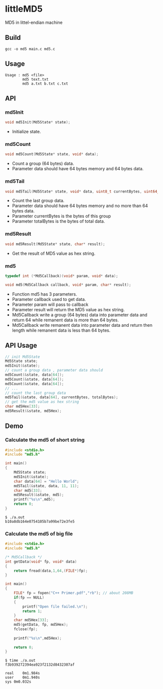 # littleMD5
MD5 in littel-endian machine

## Build
```shell
gcc -o md5 main.c md5.c
```

## Usage
```
Usage : md5 <file>
        md5 text.txt
        md5 a.txt b.txt c.txt
```

## API

### md5Init
```C
void md5Init(Md5State* state);
```
* Initialize state.


### md5Count
```C
void md5Count(Md5State* state, void* data);
```
* Count a group (64 bytes) data.
* Parameter data should have 64 bytes memory and 64 bytes data.

### md5Tail
```C
void md5Tail(Md5State* state, void* data, uint8_t currentBytes, uint64_t totalBytes);
```
* Count the last group data.
* Parameter data should have 64 bytes memory and no more than 64 bytes data.
* Parameter currentBytes is the bytes of this group
* Parameter totalBytes is the bytes of total data.

### md5Result
```C
void md5Result(Md5State* state, char* result);
```
* Get the result of MD5 value as hex string.

### md5
```C
typedef int (*Md5Callback)(void* param, void* data);

void md5(Md5Callback callback, void* param, char* result);
```
* Function md5 has 3 parameters.
* Parameter callback used to get data.
* Parameter param will pass to callback 
* Parameter result will return the MD5 value as hex string.
* Md5Callback write a group (64 bytes) data into parameter data and return 64 while remanent data is more than 64 bytes.
* Md5Callback write remanent data into parameter data and return then length while remanent data is less than 64 bytes.

## API Usage
```C
// init Md5State
Md5State state;
md5Init(&state);
// count a group data , parameter data should
md5Count(&state, data[64]);
md5Count(&state, data[64]);
md5Count(&state, data[64]);
// ...
// count the last group data
md5Tail(&state, data[64], currentBytes, totalBytes);
// get the md5 value as hex string
char md5Hex[33];
md5Result(&state, md5Hex);
```

## Demo

### Calculate the md5 of short string
```C
#include <stdio.h>
#include "md5.h"

int main()
{
	Md5State state;
	md5Init(&state);
	char data[64] = "Hello World";
	md5Tail(&state, data, 11, 11);
	char md5[33];
	md5Result(&state, md5);
	printf("%s\n",md5);
	return 0;
}

```

```shell
$ ./a.out
b10a8db164e0754105b7a99be72e3fe5
```

### Calculate the md5 of big file
```C
#include <stdio.h>
#include "md5.h"

/* Md5Callback */
int getData(void* fp, void* data)
{
	return fread(data,1,64,(FILE*)fp);
}

int main()
{	
	FILE* fp = fopen("C++ Primer.pdf","rb"); // about 208MB
	if(fp == NULL)
	{
		printf("Open file failed.\n");
		return 1;
	}
	char md5Hex[33];
	md5(getData, fp, md5Hex);
	fclose(fp);
	
	printf("%s\n",md5Hex);
	
	return 0;
}
```

```shell
$ time ./a.out 
f3b939272394ea923f2132d8432307af

real	0m1.984s
user	0m1.940s
sys	0m0.032s

```

